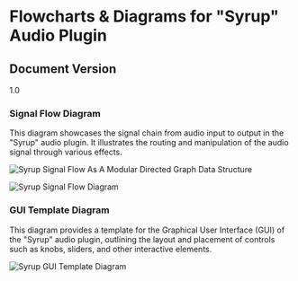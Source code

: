 # Flowcharts & Diagrams for "Syrup" Audio Plugin

## Document Version

1.0

### Signal Flow Diagram

This diagram showcases the signal chain from audio input to output in the "Syrup" audio plugin. It illustrates the routing and manipulation of the audio signal through various effects.

![Syrup Signal Flow As A Modular Directed Graph Data Structure](https://github.com/keithhetrick/Syrup-Documentation/assets/104343338/22f03296-e05a-4ebc-86fb-d56902ff675c">
)

![Syrup Signal Flow Diagram](https://github.com/keithhetrick/Syrup-Documentation/assets/104343338/5c00e627-b39e-43d7-b759-f4984c15cd37)

### GUI Template Diagram

This diagram provides a template for the Graphical User Interface (GUI) of the "Syrup" audio plugin, outlining the layout and placement of controls such as knobs, sliders, and other interactive elements.

![Syrup GUI Template Diagram](https://github.com/keithhetrick/Syrup-Documentation/assets/104343338/9df09b33-c624-4fd2-8a3b-957473aa80d9)

